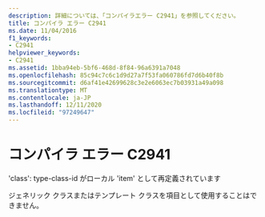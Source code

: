 ```yaml
---
description: 詳細については、「コンパイラエラー C2941」を参照してください。
title: コンパイラ エラー C2941
ms.date: 11/04/2016
f1_keywords:
- C2941
helpviewer_keywords:
- C2941
ms.assetid: 1bba94eb-5bf6-468d-8f84-96a6391a7048
ms.openlocfilehash: 85c94c7c6c1d9d27a7f53fa060786fd7d6b40f8b
ms.sourcegitcommit: d6af41e42699628c3e2e6063ec7b03931a49a098
ms.translationtype: MT
ms.contentlocale: ja-JP
ms.lasthandoff: 12/11/2020
ms.locfileid: "97249647"
---
```

# <a name="compiler-error-c2941"></a>コンパイラ エラー C2941

'class': type-class-id がローカル 'item' として再定義されています

ジェネリック クラスまたはテンプレート クラスを項目として使用することはできません。
